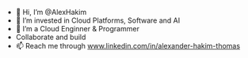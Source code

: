- 👋 Hi, I’m @AlexHakim
- 👀 I’m invested in Cloud Platforms, Software and AI
- 🌱 I’m a Cloud Enginner & Programmer
-  Collaborate and build 
- 📫 Reach me through www.linkedin.com/in/alexander-hakim-thomas

<!---
AlexanderHakim/AlexanderHakim is a ✨ special ✨ repository because its `README.md` (this file) appears on your GitHub profile.
You can click the Preview link to take a look at your changes.
--->
